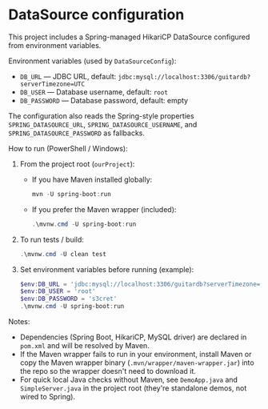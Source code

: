 DataSource configuration
========================

This project includes a Spring-managed HikariCP DataSource configured from environment variables.

Environment variables (used by `DataSourceConfig`):

- `DB_URL` — JDBC URL, default: `jdbc:mysql://localhost:3306/guitardb?serverTimezone=UTC`
- `DB_USER` — Database username, default: `root`
- `DB_PASSWORD` — Database password, default: empty

The configuration also reads the Spring-style properties `SPRING_DATASOURCE_URL`, `SPRING_DATASOURCE_USERNAME`, and `SPRING_DATASOURCE_PASSWORD` as fallbacks.

How to run (PowerShell / Windows):

1. From the project root (`ourProject`):

   - If you have Maven installed globally:

     ```powershell
     mvn -U spring-boot:run
     ```

   - If you prefer the Maven wrapper (included):

     ```powershell
     .\mvnw.cmd -U spring-boot:run
     ```

2. To run tests / build:

   ```powershell
   .\mvnw.cmd -U clean test
   ```

3. Set environment variables before running (example):

   ```powershell
   $env:DB_URL = 'jdbc:mysql://localhost:3306/guitardb?serverTimezone=UTC'
   $env:DB_USER = 'root'
   $env:DB_PASSWORD = 's3cret'
   .\mvnw.cmd -U spring-boot:run
   ```

Notes:
- Dependencies (Spring Boot, HikariCP, MySQL driver) are declared in `pom.xml` and will be resolved by Maven.
- If the Maven wrapper fails to run in your environment, install Maven or copy the Maven wrapper binary (`.mvn/wrapper/maven-wrapper.jar`) into the repo so the wrapper doesn't need to download it.
- For quick local Java checks without Maven, see `DemoApp.java` and `SimpleServer.java` in the project root (they're standalone demos, not wired to Spring).
